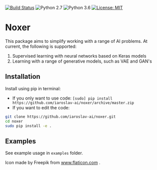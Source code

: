 [![Build Status](https://travis-ci.org/noxer-org/noxer.svg?branch=master)](https://travis-ci.org/noxer-org/noxer)
![Python 2.7](https://img.shields.io/badge/python-2.7-blue.svg)
![Python 3.6](https://img.shields.io/badge/python-3.6-blue.svg)
[![License: MIT](https://img.shields.io/badge/License-MIT-yellow.svg)](https://opensource.org/licenses/MIT)

# Noxer

This package aims to simplify working with a range of AI problems. At current,
the following is supported:

1. Supervised learning with neural networks based on Keras models
2. Learning with a range of generative models, such as VAE and GAN's

## Installation

Install using pip in terminal:

* If you only want to use code: `[sudo] pip install https://github.com/iaroslav-ai/noxer/archive/master.zip`
* If you want to edit the code:
```bash
git clone https://github.com/iaroslav-ai/noxer.git
cd noxer
sudo pip install -e .
```

## Examples

See example usage in `examples` folder. 

Icon made by Freepik from www.flaticon.com .
